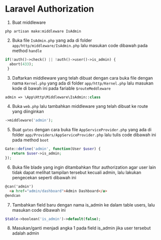 # Laravel Authorization

1. Buat middleware
```
php artisan make:middleware IsAdmin
```
2. Buka file ` IsAdmin.php ` yang ada di folder ` app/http/middleware/IsAdmin.php ` lalu masukan code dibawah pada method ` handle ` 
```php
if(!auth()->check() || !auth()->user()->is_admin) {
  abort(433);
 }
```
3. Daftarkan middleware yang telah dibuat dengan cara buka file dengan nama ` Kernel.php ` yang ada di folder ` app/http/Kernel.php ` lalu masukan kode di bawah ini pada fariable ` $routeMeddleware `
```php
admin => \App\Http\Middleware\IsAdmin::class 
```
4. Buka ` web.php ` lalu tambahkan middleware yang telah dibuat ke route yang diinginkan
```php
->middleware('admin');
```
5. Buat ` gates ` dengan cara buka file ` AppServiceProvider.php ` yang ada di folder ` app/Providers/AppServiceProvider.php ` lalu tulis code dibawah ini pada method ` boot `
```php
Gate::define('admin', function(User $user) {
   return $user->is_admin;
});
```
6. Buka file blade yang ingin ditambahkan fitur authorization agar user lain tidak dapat melihat tampilan tersebut kecuali admin, lalu lakukan pengecekan seperti dibawah ini
```html
@can('admin')
  <a href="admin/dashboard">Admin Dashboard</a>
@endcan
```
7. Tambahkan field baru dengan nama is_admin ke dalam table users, lalu masukan code dibawah ini
```php
$table->boolean('is_admin')->default(false);
```
8. Masukan/ganti menjadi angka 1 pada field is_admin jika user tersebut adalah admin
